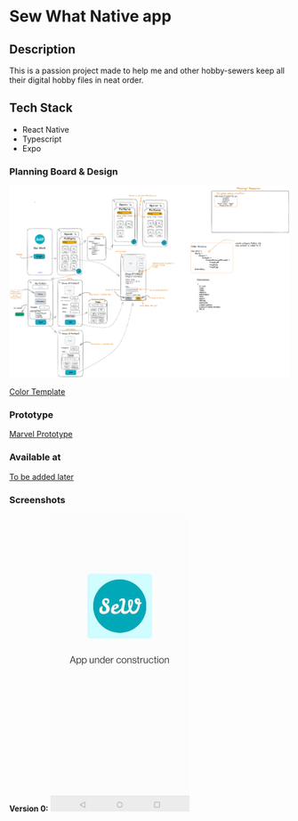 # Sew What Native app

## Description

  This is a passion project made to help me and other hobby-sewers keep all their digital hobby files in neat order.

## Tech Stack

- React Native
- Typescript
- Expo

### Planning Board & Design

![Excalidraw Board](./assets/sew-what-planning.png)

[Color Template](https://huemint.com/website-1/#palette=fdfdfd-05aabc-f8ae06)

### Prototype

[Marvel Prototype](https://marvelapp.com/prototype/9f97jii/screen/91074177)

### Available at

[To be added later](.)

### Screenshots

**Version 0:**
<img alt="Screenshot Version 0" src="./assets/sewVersion0.jpg" width="250px"/>
